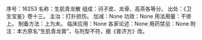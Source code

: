 序号：16253
名称：生肌青龙散
组成：诃子皮、龙骨、高茶各等分。
出处：《卫生宝鉴》卷十三。
主治：打扑损伤。
加减：None
功效：None
用法用量：干掺上。
制备方法：上为末。
临床应用：None
各家论述：None
用药禁忌：None
附注：本方原名“生肌青龙膏”，与剂型不符，据《普济方》改。
